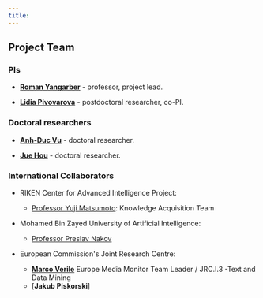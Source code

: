 ```yaml
---
title: 
---
```


## Project Team

### PIs

- [__Roman Yangarber__](https://researchportal.helsinki.fi/fi/persons/roman-yangarber) - professor, project lead.

- [__Lidia Pivovarova__](https://researchportal.helsinki.fi/en/persons/lidia-pivovarova) - postdoctoral researcher, co-PI.

### Doctoral researchers

- [__Anh-Duc Vu__](https://researchportal.helsinki.fi/fi/persons/duc-vu-anh) - doctoral researcher.

- [__Jue Hou__](https://researchportal.helsinki.fi/fi/persons/jue-hou) - doctoral researcher.

### International Collaborators

- RIKEN Center for Advanced Intelligence Project:
  - [Professor Yuji Matsumoto](https://www.riken.jp/en/research/labs/aip/goalorient_tech/knowl_acqui/index.html): Knowledge Acquisition Team 
  
- Mohamed Bin Zayed University of Artificial Intelligence:
  - [Professor Preslav Nakov](https://mbzuai.ac.ae/study/faculty/preslav-nakov/)

- European Commission's Joint Research Centre:
  - [__Marco Verile__](http://emm.newsbrief.eu/overview.html) Europe Media Monitor Team Leader / JRC.I.3 -Text and Data Mining
  - [__Jakub Piskorski__] 

